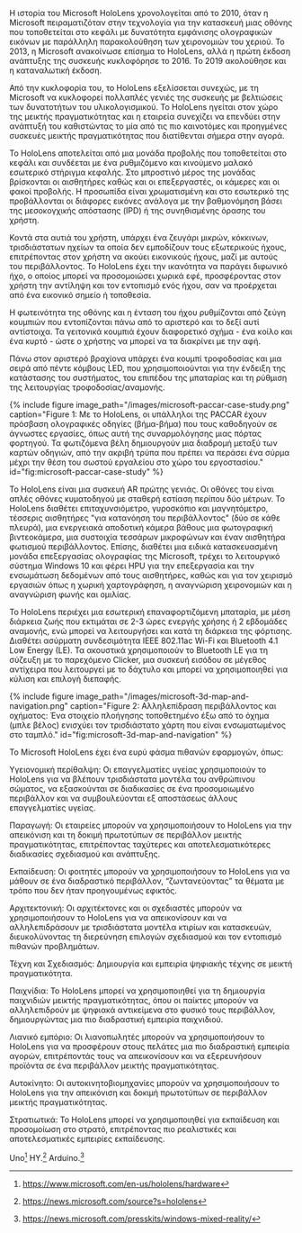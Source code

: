 Η ιστορία του Microsoft HoloLens χρονολογείται από το 2010, όταν η Microsoft πειραματιζόταν στην τεχνολογία για την κατασκευή μιας οθόνης που τοποθετείται στο κεφάλι με δυνατότητα εμφάνισης ολογραφικών εικόνων με παράλληλη παρακολούθηση των χειρονομιών του χεριού. Το 2013, η Microsoft ανακοίνωσε επίσημα το HoloLens, αλλά η πρώτη έκδοση ανάπτυξης της συσκευής κυκλοφόρησε το 2016. Το 2019 ακολούθησε και η καταναλωτική έκδοση.

Από την κυκλοφορία του, το HoloLens εξελίσσεται συνεχώς, με τη Microsoft να κυκλοφορεί πολλαπλές γενιές της συσκευής με βελτιώσεις των δυνατοτήτων του υλικολογισμικού. Το HoloLens ηγείται στον χώρο της μεικτής πραγματικότητας και η εταιρεία συνεχίζει να επενδύει στην ανάπτυξή του καθιστώντας το μία από τις πιο καινοτόμες και προηγμένες συσκευές μεικτής πραγματικότητας που διατίθενται σήμερα στην αγορά.

Το HoloLens αποτελείται από μια μονάδα προβολής που τοποθετείται στο κεφάλι και συνδέεται με ένα ρυθμιζόμενο και κινούμενο μαλακό εσωτερικό στήριγμα κεφαλής. Στο μπροστινό μέρος της μονάδας βρίσκονται οι αισθητήρες καθώς και οι επεξεργαστές, οι κάμερες και οι φακοί προβολής. Η προσωπίδα είναι χρωματισμένη και στο εσωτερικό της προβάλλονται οι διάφορες εικόνες ανάλογα με την βαθμονόμηση βάσει της μεσοκογχικής απόστασης (IPD) ή της συνηθισμένης όρασης του χρήστη.

Κοντά στα αυτιά του χρήστη, υπάρχει ένα ζευγάρι μικρών, κόκκινων, τρισδιάστατων ηχείων τα οποία δεν εμποδίζουν τους εξωτερικούς ήχους, επιτρέποντας στον χρήστη να ακούει εικονικούς ήχους, μαζί με αυτούς του περιβάλλοντος. Το HoloLens έχει την ικανότητα να παράγει διφωνικό ήχο, ο οποίος μπορεί να προσομοιώσει χωρικά εφέ, προσφέροντας στον χρήστη την αντίληψη και τον εντοπισμό ενός ήχου, σαν να προέρχεται από ένα εικονικό σημείο ή τοποθεσία.

Η φωτεινότητα της οθόνης και η ένταση του ήχου ρυθμίζονται από ζεύγη κουμπιών που εντοπίζονται πάνω από το αριστερό και το δεξί αυτί αντίστοιχα. Τα γειτονικά κουμπιά έχουν διαφορετικό σχήμα - ένα κοίλο και ένα κυρτό - ώστε ο χρήστης να μπορεί να τα διακρίνει με την αφή.

Πάνω στον αριστερό βραχίονα υπάρχει ένα κουμπί τροφοδοσίας και μια σειρά από πέντε κόμβους LED, που χρησιμοποιούνται για την ένδειξη της κατάστασης του συστήματος, του επιπέδου της μπαταρίας και τη ρύθμιση της λειτουργίας τροφοδοσίας/αναμονής.

{% include figure image_path="/images/microsoft-paccar-case-study.png" caption="Figure 1: Με το HoloLens, οι υπάλληλοι της PACCAR έχουν πρόσβαση ολογραφικές οδηγίες (βήμα-βήμα) που τους καθοδηγούν σε άγνωστες εργασίες, όπως αυτή της συναρμολόγησης μιας πόρτας φορτηγού. Τα φωτιζόμενα βέλη δημιουργούν μια διαδρομή μεταξύ των καρτών οδηγιών, από  την ακριβή τρύπα που πρέπει να περάσει ένα σύρμα μέχρι την θέση του σωστού εργαλείου στο χώρο του εργοστασίου." id="fig:microsoft-paccar-case-study" %}

Το HoloLens είναι μια συσκευή AR πρώτης γενιάς. Οι οθόνες του είναι απλές οθόνες κυματοδηγού με σταθερή εστίαση περίπου δύο μέτρων. Το HoloLens διαθέτει επιταχυνσιόμετρο, γυροσκόπιο και μαγνητόμετρο, τέσσερις αισθητήρες "για κατανόηση του περιβάλλοντος" (δύο σε κάθε πλευρά), μια ενεργειακά αποδοτική κάμερα βάθους μια φωτογραφική βιντεοκάμερα, μια συστοιχία τεσσάρων μικροφώνων και έναν αισθητήρα φωτισμού περιβάλλοντος. Επίσης, διαθέτει μια ειδικά κατασκευασμένη μονάδα επεξεργασίας ολογραφίας της Microsoft, τρέχει το λειτουργικό σύστημα Windows 10 και φέρει HPU για την επεξεργασία και την ενσωμάτωση δεδομένων από τους αισθητήρες, καθώς και για τον χειρισμό εργασιών όπως η χωρική χαρτογράφηση, η αναγνώριση χειρονομιών και η αναγνώριση φωνής και ομιλίας.

Το HoloLens περιέχει μια εσωτερική επαναφορτιζόμενη μπαταρία, με μέση διάρκεια ζωής που εκτιμάται σε 2-3 ώρες ενεργής χρήσης ή 2 εβδομάδες αναμονής, ενώ μπορεί να λειτουργήσει και κατά τη διάρκεια της φόρτισης. Διαθέτει ασύρματη συνδεσιμότητα IEEE 802.11ac Wi-Fi και Bluetooth 4.1 Low Energy (LE). Τα ακουστικά χρησιμοποιούν το Bluetooth LE για τη σύζευξη με το παρεχόμενο Clicker, μια συσκευή εισόδου σε μέγεθος αντίχειρα που λειτουργεί με το δάχτυλο και μπορεί να χρησιμοποιηθεί για κύλιση και επιλογή διεπαφής.

{% include figure image_path="/images/microsoft-3d-map-and-navigation.png" caption="Figure 2: Αλληλεπίδραση περιβάλλοντος και οχήματος: Ένα στοιχείο πλοήγησης τοποθετημένο έξω από το όχημα (μπλε βέλος) ενισχύει τον τρισδιάστατο χάρτη που είναι ενσωματωμένος στο ταμπλό." id="fig:microsoft-3d-map-and-navigation" %}

Το Microsoft HoloLens έχει ένα ευρύ φάσμα πιθανών εφαρμογών, όπως:

Υγειονομική περίθαλψη: Οι επαγγελματίες υγείας χρησιμοποιούν το HoloLens για να βλέπουν τρισδιάστατα μοντέλα του ανθρώπινου σώματος, να εξασκούνται σε διαδικασίες σε ένα προσομοιωμένο περιβάλλον και να συμβουλεύονται εξ αποστάσεως άλλους επαγγελματίες υγείας.

Παραγωγή: Οι εταιρείες μπορούν να χρησιμοποιήσουν το HoloLens για την απεικόνιση και τη δοκιμή πρωτοτύπων σε περιβάλλον μεικτής πραγματικότητας, επιτρέποντας ταχύτερες και αποτελεσματικότερες διαδικασίες σχεδιασμού και ανάπτυξης.

Εκπαίδευση: Οι φοιτητές μπορούν να χρησιμοποιήσουν το HoloLens για να μάθουν σε ένα διαδραστικό περιβάλλον, “ζωντανεύοντας” τα θέματα με τρόπο που δεν ήταν προηγουμένως εφικτός.

Αρχιτεκτονική: Οι αρχιτέκτονες και οι σχεδιαστές μπορούν να χρησιμοποιήσουν το HoloLens για να απεικονίσουν και να αλληλεπιδράσουν με τρισδιάστατα μοντέλα κτιρίων και κατασκευών, διευκολύνοντας τη διερεύνηση επιλογών σχεδιασμού και τον εντοπισμό πιθανών προβλημάτων.

Τέχνη και Σχεδιασμός: Δημιουργία και εμπειρία ψηφιακής τέχνης σε μεικτή πραγματικότητα.

Παιχνίδια: Το HoloLens μπορεί να χρησιμοποιηθεί για τη δημιουργία παιχνιδιών μεικτής πραγματικότητας, όπου οι παίκτες μπορούν να αλληλεπιδρούν με ψηφιακά αντικείμενα στο φυσικό τους περιβάλλον, δημιουργώντας μια πιο διαδραστική εμπειρία παιχνιδιού.

Λιανικό εμπόριο: Οι λιανοπωλητές μπορούν να χρησιμοποιήσουν το HoloLens για να προσφέρουν στους πελάτες μια πιο διαδραστική εμπειρία αγορών, επιτρέποντάς τους να απεικονίσουν και να εξερευνήσουν προϊόντα σε ένα περιβάλλον μεικτής πραγματικότητας.

Αυτοκίνητο: Οι αυτοκινητοβιομηχανίες μπορούν να χρησιμοποιήσουν το HoloLens για την απεικόνιση και δοκιμή πρωτοτύπων σε περιβάλλον μεικτής πραγματικότητας.

Στρατιωτικά: Το HoloLens μπορεί να χρησιμοποιηθεί για εκπαίδευση και προσομοίωση στο στρατό, επιτρέποντας πιο ρεαλιστικές και αποτελεσματικές εμπειρίες εκπαίδευσης.

Uno[^1]
ΗΥ.[^2]
Arduino.[^3]


[^1]: https://www.microsoft.com/en-us/hololens/hardware

[^2]: https://news.microsoft.com/source?s=hololens

[^3]: https://news.microsoft.com/presskits/windows-mixed-reality/

[^4]: https://learn.microsoft.com/en-us/shows/browse?products=hololens

[^5]: https://www.slashgear.com/hololens-hands-on-building-for-windows-holographic-01381717/

[^6]: https://www.pcworld.com/article/427260/developing-with-hololens-decent-hardware-chases-microsofts-lofty-augmented-reality-ideal.html

[^7]: https://gizmodo.com/project-hololens-hands-on-incredible-amazing-prototy-1680934585
